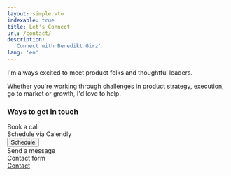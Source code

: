 ```yaml
---
layout: simple.vto
indexable: true
title: Let's Connect
url: /contact/
description:
  'Connect with Benedikt Girz'
lang: 'en'
---
```


I'm always excited to meet product folks and thoughtful leaders.

Whether you're working through challenges in product strategy, execution, go to market or 
growth, I'd love to help.

<div class="experience-overview">
  <h3>Ways to get in touch</h3>
  <div class="experience-nav">
    <div class="experience-nav-item">
      <div>
        <div class="experience-nav-company">Book a call</div>
        <div class="experience-nav-role">Schedule via Calendly</div>
      </div>
      <div style="margin-left: auto;">
        <!-- Calendly link widget begin -->
        <link href="https://assets.calendly.com/assets/external/widget.css" rel="stylesheet">
        <script src="https://assets.calendly.com/assets/external/widget.js" type="text/javascript" async></script>
        <button onclick="Calendly.initPopupWidget({url: 'https://calendly.com/benedikt-girz-yxns?hide_gdpr_banner=1'});return false;" class="contact-action-btn">Schedule</button>
        <!-- Calendly link widget end -->
      </div>
    </div>
    <div class="experience-nav-item">
      <div>
        <div class="experience-nav-company">Send a message</div>
        <div class="experience-nav-role">Contact form</div>
      </div>
      <div style="margin-left: auto;">
        <a href="https://2fdfnu.share-eu1.hsforms.com/2fd3K-SNOTNixkL85o38lmg" target="_blank" class="contact-action-btn">Contact</a>
      </div>
    </div>
  </div>
</div>